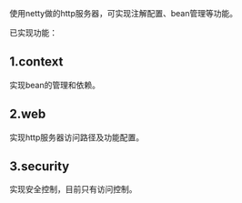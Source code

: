 使用netty做的http服务器，可实现注解配置、bean管理等功能。

已实现功能：<br>
## 1.context
实现bean的管理和依赖。
## 2.web 
实现http服务器访问路径及功能配置。
## 3.security
实现安全控制，目前只有访问控制。